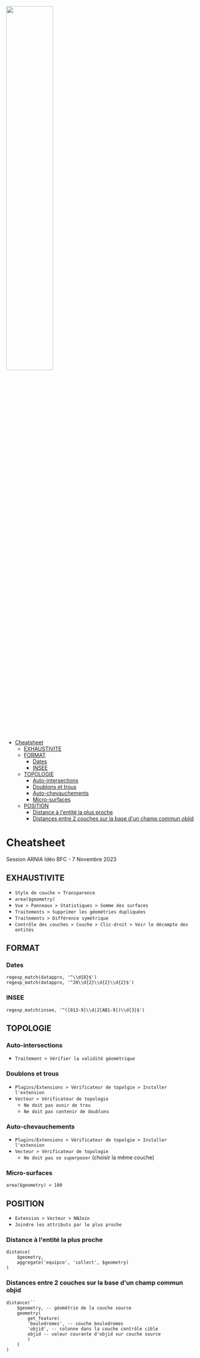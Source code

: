 <!-- TOC start (generated with https://github.com/derlin/bitdowntoc) -->

<img src=images/../antiseche.jfif width=50%>

- [Cheatsheet](#cheatsheet)
   * [EXHAUSTIVITE](#exhaustivite)
   * [FORMAT](#format)
      + [Dates](#dates)
      + [INSEE](#insee)
   * [TOPOLOGIE](#topologie)
      + [Auto-intersections](#auto-intersections)
      + [Doublons et trous](#doublons-et-trous)
      + [Auto-chevauchements](#auto-chevauchements)
      + [Micro-surfaces](#micro-surfaces)
   * [POSITION](#position)
      + [Distance à l'entité la plus proche](#distance-à-lentité-la-plus-proche)
      + [Distances entre 2 couches sur la base d'un champ commun objid](#distances-entre-2-couches-sur-la-base-dun-champ-commun-objid)

<!-- TOC end -->

<!-- TOC --><a name="cheatsheet"></a>
# Cheatsheet
Session ARNIA Idéo BFC - 7 Novembre 2023

<!-- TOC --><a name="exhaustivite"></a>
## EXHAUSTIVITE

- `Style de couche > Transparence`
- `area($geometry)`
- `Vue > Panneaux > Statistiques > Somme des surfaces`
- `Traitements > Supprimer les géométries dupliquées`
- `Traitements > Différence symétrique`
- `Contrôle des couches > Couche > Clic-droit > Voir le décompte des entités`

<!-- TOC --><a name="format"></a>
## FORMAT
<!-- TOC --><a name="dates"></a>
### Dates
	regexp_match(datappro, '^\\d{8}$')
	regexp_match(datappro, '^20\\d{2}\\d{2}\\d{2}$')

<!-- TOC --><a name="insee"></a>
### INSEE

	regexp_match(insee, '^([013-9]\\d|2[AB1-9])\\d{3}$')

<!-- TOC --><a name="topologie"></a>
## TOPOLOGIE

<!-- TOC --><a name="auto-intersections"></a>
### Auto-intersections
- `Traitement > Vérifier la validité géométrique`

<!-- TOC --><a name="doublons-et-trous"></a>
### Doublons et trous
- `Plugins/Extensions > Vérificateur de topolgie > Installer l'extension`
- `Vecteur > Vérificateur de topologie`
	- `Ne doit pas avoir de trou`
	- `Ne doit pas contenir de doublons`

<!-- TOC --><a name="auto-chevauchements"></a>
### Auto-chevauchements
- `Plugins/Extensions > Vérificateur de topolgie > Installer l'extension`
- `Vecteur > Vérificateur de topologie`
	- `Ne doit pas se superposer` (choisir la même couche)

<!-- TOC --><a name="micro-surfaces"></a>
### Micro-surfaces
	area($geometry) < 100

<!-- TOC --><a name="position"></a>
## POSITION
- `Extension > Vecteur > NNJoin`
- `Joindre les attributs par le plus proche`

<!-- TOC --><a name="distance-à-lentité-la-plus-proche"></a>
### Distance à l'entité la plus proche

	distance(
		$geometry,
		aggregate('equipco', 'collect', $geometry)
	)

<!-- TOC --><a name="distances-entre-2-couches-sur-la-base-dun-champ-commun-objid"></a>
### Distances entre 2 couches sur la base d'un champ commun objid
	distance(``
		$geometry, -- géométrie de la couche source
		geometry(
			get_feature(
			'boulodromes', -- couche boulodromes
			'objid', -- colonne dans la couche contrôle cible
			objid -- valeur courante d'objid sur couche source
			)
		)
	)